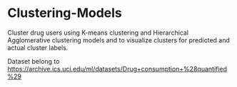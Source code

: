 # Clustering-Models

Cluster drug users using K-means clustering and Hierarchical Agglomerative clustering models and to visualize clusters for predicted and actual cluster labels.

Dataset belong to https://archive.ics.uci.edu/ml/datasets/Drug+consumption+%28quantified%29
